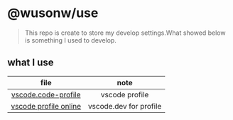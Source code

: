 # @wusonw/use

> This repo is create to store my develop settings.What showed below is something I used to develop.


## what I use

| file | note |
|   :---:   |     :---:     |
| [vscode.code-profile](vscode.code-profile) |  vscode profile |
| [vscode profile online](https://vscode.dev/profile/github/82608e983832c6808cb26deec536e798)|vscode.dev for profile|


